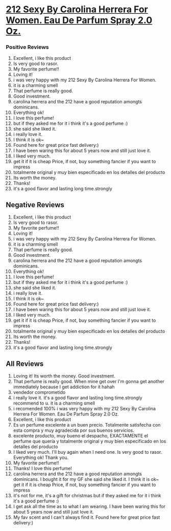 # [212 Sexy By Carolina Herrera For Women. Eau De Parfum Spray 2.0 Oz.](https://products.checkmycream.com/products/212-Sexy-By-Carolina-Herrera-For-Women.-Eau-De-Parfum-Spray-2.0-Oz..html)

### Positive Reviews

<ol>
      <li>Excellent, i like this product</li>
      <li>Is very good to rasor.</li>
      <li>My favorite perfume!!</li>
      <li>Loving it!</li>
      <li>i was very happy with my 212 Sexy By Carolina Herrera For Women.</li>
      <li>it is a charming smell</li>
      <li>That perfume is really good.</li>
      <li>Good investment.</li>
      <li>carolina herrera and the 212 have a good reputation amongts dominicans.</li>
      <li>Everything ok!</li>
      <li>I love this perfume!</li>
      <li>but if they asked me for it i think it&#x27;s a good perfume :)</li>
      <li>she said she liked it.</li>
      <li>i really love it.</li>
      <li>I think it is ok~  </li>
      <li>Found here for great price fast delivery:)</li>
      <li>I have been waring this for about 5 years now and still just love it.</li>
      <li>I liked very much.</li>
      <li>get it if it is cheap Price, if not, buy something fancier if you want to impress</li>
      <li>totalmente original y muy bien especificado en los detalles del producto</li>
      <li>Its worth the money.</li>
      <li>Thanks!</li>
      <li>it&#x27;s a good flavor and lasting long time.strongly</li>
</ol>


<h2>Negative Reviews</h2>
<ol>
<li> Excellent, i like this product</li>
<li> Is very good to rasor.</li>
<li> My favorite perfume!!</li>
<li> Loving it!</li>
<li> i was very happy with my 212 Sexy By Carolina Herrera For Women.</li>
<li> it is a charming smell</li>
<li> That perfume is really good.</li>
<li> Good investment.</li>
<li> carolina herrera and the 212 have a good reputation amongts dominicans.</li>
<li> Everything ok!</li>
<li> I love this perfume!</li>
<li> but if they asked me for it i think it&#x27;s a good perfume :)</li>
<li> she said she liked it.</li>
<li> i really love it.</li>
<li> I think it is ok~  </li>
<li> Found here for great price fast delivery:)</li>
<li> I have been waring this for about 5 years now and still just love it.</li>
<li> I liked very much.</li>
<li> get it if it is cheap Price, if not, buy something fancier if you want to impress</li>
<li> totalmente original y muy bien especificado en los detalles del producto</li>
<li> Its worth the money.</li>
<li> Thanks!</li>
<li> it&#x27;s a good flavor and lasting long time.strongly</li>
</ol>

<h2>All Reviews</h2>

<ol>
    <li> Loving it! Its worth the money. Good investment.</li>
    <li> That perfume is really good. When mine get over I&#x27;m gonna get another immediately because I get addiction for it hahah</li>
    <li> vendedor comprometido</li>
    <li> i really love it. it&#x27;s a good flavor and lasting long time.strongly recommend to u. it is a charming smell</li>
    <li> i recomended 100% i was very happy with my 212 Sexy By Carolina Herrera For Women. Eau De Parfum Spray 2.0 Oz.</li>
    <li> Excellent, i like this product</li>
    <li> Es un perfume excelente a un buen precio. Totalmente satisfecha con esta compra y muy agradecida por sus buenos servicios.</li>
    <li> excelente producto, muy bueno el despacho, EXACTAMENTE el perfume que quería y totalmente original y muy bien especificado en los detalles del producto</li>
    <li> I liked very much. I&#x27;ll buy again when I need one.  Is very good to rasor. Everything ok! Thank you.</li>
    <li> My favorite perfume!!</li>
    <li> Thanks! I love this perfume!</li>
    <li> carolina herrera and the 212 have a good reputation amongts dominicans. I bought it for my GF she said she liked it. I think it is ok~  get it if it is cheap Price, if not, buy something fancier if you want to impress</li>
    <li> it&#x27;s not for me, it&#x27;s a gift for christmas but if they asked me for it i think it&#x27;s a good perfume :)</li>
    <li> I get ask all the time as to what I am wearing. I have been waring this for about 5 years now and still just love it.</li>
    <li> My fav scent and I can&#x27;t always find it. Found here for great price fast delivery:)</li>
</ol>





